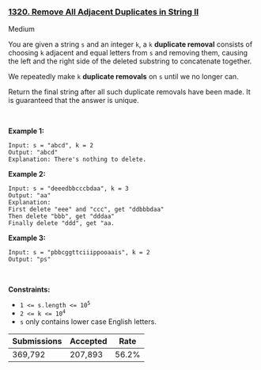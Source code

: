 ### [1320. Remove All Adjacent Duplicates in String II](https://leetcode.com/problems/remove-all-adjacent-duplicates-in-string-ii/)

Medium

You are given a string `` s `` and an integer `` k ``, a `` k `` __duplicate removal__ consists of choosing `` k `` adjacent and equal letters from `` s `` and removing them, causing the left and the right side of the deleted substring to concatenate together.

We repeatedly make `` k `` __duplicate removals__ on `` s `` until we no longer can.

Return the final string after all such duplicate removals have been made. It is guaranteed that the answer is unique.

 

__Example 1:__

```
Input: s = "abcd", k = 2
Output: "abcd"
Explanation: There's nothing to delete.
```

__Example 2:__

```
Input: s = "deeedbbcccbdaa", k = 3
Output: "aa"
Explanation: 
First delete "eee" and "ccc", get "ddbbbdaa"
Then delete "bbb", get "dddaa"
Finally delete "ddd", get "aa.
```

__Example 3:__

```
Input: s = "pbbcggttciiippooaais", k = 2
Output: "ps"
```

 

__Constraints:__

*   <code>1 <= s.length <= 10<sup>5</sup></code>
*   <code>2 <= k <= 10<sup>4</sup></code>
*   `` s `` only contains lower case English letters.

| Submissions    | Accepted     | Rate   |
| -------------- | ------------ | ------ |
| 369,792 | 207,893 | 56.2% |
